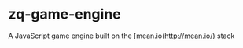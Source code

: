 zq-game-engine
==============

A JavaScript game engine built on the [mean.io(http://mean.io/) stack

